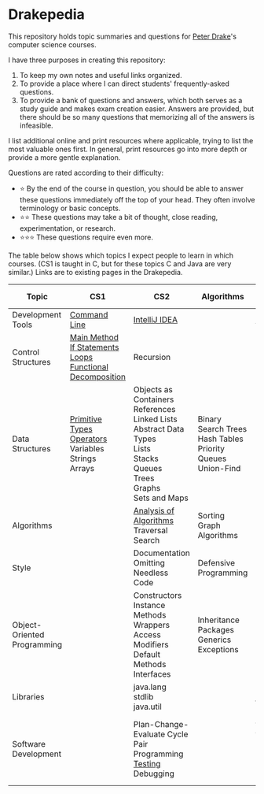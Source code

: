 # Drakepedia
This repository holds topic summaries and questions for [Peter Drake](https://sites.google.com/a/lclark.edu/drake/)'s
computer science courses.

I have three purposes in creating this repository:
1. To keep my own notes and useful links organized.
1. To provide a place where I can direct students' frequently-asked questions.
1. To provide a bank of questions and answers, which both serves as a study guide and makes exam creation easier. Answers are
provided, but there should be so many questions that memorizing all of the answers is infeasible.

I list additional online and print resources where applicable, trying to list the most valuable ones first. In general, print
resources go into more depth or provide a more gentle explanation.

Questions are rated according to their difficulty:
- :star: By the end of the course in question, you should be able to answer these questions immediately off the top of your
head. They often involve terminology or basic concepts.
- :star::star: These questions may take a bit of thought, close reading, experimentation, or research.
- :star::star::star: These questions require even more.

The table below shows which topics I expect people to learn in which courses. (CS1 is taught in C, but for these topics C and Java are very similar.) Links are to existing pages in the Drakepedia.

Topic | CS1 | CS2 | Algorithms | Software Development
-|-|-|-|-
Development Tools | [Command Line](development_tools/command_line.md) | [IntelliJ IDEA](development_tools/intellij_idea.md)| | [Git](development_tools/git.md)
Control<br>Structures | [Main Method](control_structures/main_method.md)<br>[If Statements](control_structures/if_else.md)<br>[Loops](control_structures/loops.md)<br>[Functional Decomposition](control_structures/functional_decomposition.md) | Recursion | |
Data<br>Structures | [Primitive Types](data_structures/primitive_types.md)<br>[Operators](data_structures/operators.md)<br>Variables<br>Strings<br>Arrays | Objects as Containers<br>References<br>Linked Lists<br>Abstract Data Types<br>Lists<br>Stacks<br>Queues<br>Trees<br>Graphs<br>Sets and Maps | Binary Search Trees<br>Hash Tables<br>Priority Queues<br>Union-Find |
Algorithms | | [Analysis of Algorithms](algorithms/analysis.md)<br>Traversal<br>Search | Sorting<br>Graph Algorithms |
Style | | Documentation<br>Omitting Needless Code | Defensive Programming |
Object-<br>Oriented Programming | | Constructors<br>Instance Methods<br>Wrappers<br>Access Modifiers<br>Default Methods<br>Interfaces | Inheritance<br>Packages<br>Generics<br>Exceptions | Enums<br>Inner Classes
Libraries | | java.lang<br>stdlib<br>java.util | | [javax.swing](libraries/javax.swing.md)
Software<br>Development | | Plan-Change-Evaluate Cycle<br>Pair Programming<br>[Testing](software_development/testing.md)<br>Debugging | | [Extreme Programming](software_development/extreme_programming.md)<br>Object-Oriented Design<br>Design Patterns
